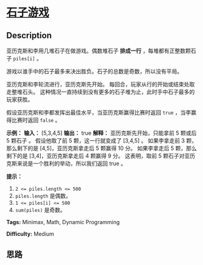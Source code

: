 # [石子游戏][title]

## Description

亚历克斯和李用几堆石子在做游戏。偶数堆石子 **排成一行** ，每堆都有正整数颗石子 `piles[i]` 。

游戏以谁手中的石子最多来决出胜负。石子的总数是奇数，所以没有平局。

亚历克斯和李轮流进行，亚历克斯先开始。 每回合，玩家从行的开始或结束处取走整堆石头。 这种情况一直持续到没有更多的石子堆为止，此时手中石子最多的玩家获胜。

假设亚历克斯和李都发挥出最佳水平，当亚历克斯赢得比赛时返回 `true` ，当李赢得比赛时返回 `false` 。



**示例：**
            **输入：** [5,3,4,5]    **输出：** true    **解释：**    亚历克斯先开始，只能拿前 5 颗或后 5 颗石子 。    假设他取了前 5 颗，这一行就变成了 [3,4,5] 。    如果李拿走前 3 颗，那么剩下的是 [4,5]，亚历克斯拿走后 5 颗赢得 10 分。    如果李拿走后 5 颗，那么剩下的是 [3,4]，亚历克斯拿走后 4 颗赢得 9 分。    这表明，取前 5 颗石子对亚历克斯来说是一个胜利的举动，所以我们返回 true 。    



**提示：**

  1. `2 <= piles.length <= 500`
  2. `piles.length` 是偶数。
  3. `1 <= piles[i] <= 500`
  4. `sum(piles)` 是奇数。


**Tags:** Minimax, Math, Dynamic Programming

**Difficulty:** Medium

## 思路

[title]: https://leetcode-cn.com/problems/stone-game
